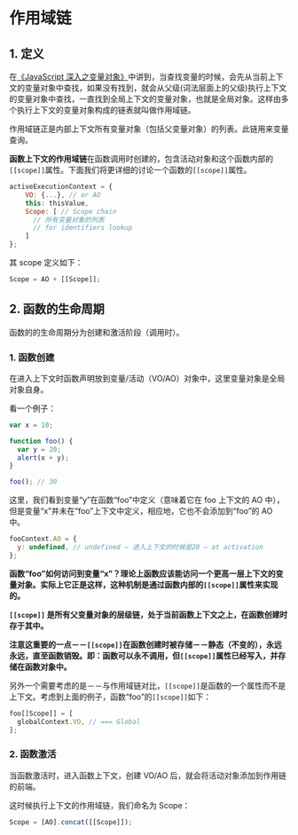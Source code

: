 <!--
 * @Author: your name
 * @Date: 2021-03-11 10:58:58
 * @LastEditTime: 2021-03-11 15:37:22
 * @LastEditors: Please set LastEditors
 * @Description: In User Settings Edit
 * @FilePath: /crystal-github/Notes/JS/04作用域链.md
-->

# 作用域链

## 1. 定义

在[《JavaScript 深入之变量对象》](https://github.com/dishui1238/Notes/blob/master/JS/03%E5%8F%98%E9%87%8F%E5%AF%B9%E8%B1%A1.md)中讲到，当查找变量的时候，会先从当前上下文的变量对象中查找，如果没有找到，就会从父级(词法层面上的父级)执行上下文的变量对象中查找，一直找到全局上下文的变量对象，也就是全局对象。这样由多个执行上下文的变量对象构成的链表就叫做作用域链。

作用域链正是内部上下文所有变量对象（包括父变量对象）的列表。此链用来变量查询。

**函数上下文的作用域链**在函数调用时创建的，包含活动对象和这个函数内部的`[[scope]]`属性。下面我们将更详细的讨论一个函数的`[[scope]]`属性。

```js
activeExecutionContext = {
    VO: {...}, // or AO
    this: thisValue,
    Scope: [ // Scope chain
      // 所有变量对象的列表
      // for identifiers lookup
    ]
};
```

其 scope 定义如下：

```js
Scope = AO + [[Scope]];
```

## 2. 函数的生命周期

函数的的生命周期分为创建和激活阶段（调用时）。

### 1. 函数创建

在进入上下文时函数声明放到变量/活动（VO/AO）对象中，这里变量对象是全局对象自身。

看一个例子：

```js
var x = 10;

function foo() {
  var y = 20;
  alert(x + y);
}

foo(); // 30
```

这里，我们看到变量“y”在函数“foo”中定义（意味着它在 foo 上下文的 AO 中），但是变量“x”并未在“foo”上下文中定义，相应地，它也不会添加到“foo”的 AO 中。

```js
fooContext.AO = {
  y: undefined, // undefined – 进入上下文的时候是20 – at activation
};
```

**函数“foo”如何访问到变量“x”？理论上函数应该能访问一个更高一层上下文的变量对象。实际上它正是这样，这种机制是通过函数内部的`[[scope]]`属性来实现的。**

**`[[scope]]` 是所有父变量对象的层级链，处于当前函数上下文之上，在函数创建时存于其中。**

**注意这重要的一点－－`[[scope]]`在函数创建时被存储－－静态（不变的），永远永远，直至函数销毁。即：函数可以永不调用，但`[[scope]]`属性已经写入，并存储在函数对象中。**

另外一个需要考虑的是－－与作用域链对比，`[[scope]]`是函数的一个属性而不是上下文。考虑到上面的例子，函数“foo”的`[[scope]]`如下：

```js
foo[[Scope]] = [
  globalContext.VO, // === Global
];
```

### 2. 函数激活

当函数激活时，进入函数上下文，创建 VO/AO 后，就会将活动对象添加到作用链的前端。

这时候执行上下文的作用域链，我们命名为 Scope：

```js
Scope = [AO].concat([[Scope]]);
```
